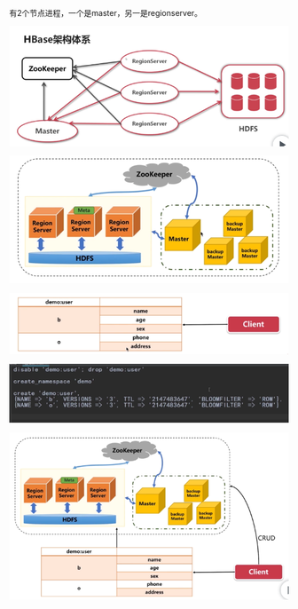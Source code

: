 有2个节点进程，一个是master，另一是regionserver。

![](../md/img/ggzhangxiaochao/1298744-20180625113937952-302555499.png)

![](../md/img/ggzhangxiaochao/1298744-20180626154034654-939608994.png)

![](../md/img/ggzhangxiaochao/1298744-20180626154115753-264719645.png)

![](../md/img/ggzhangxiaochao/1298744-20180626154135754-919801603.png)

![](../md/img/ggzhangxiaochao/1298744-20180626154156761-321343685.png)

